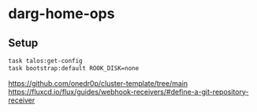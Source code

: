 # darg-home-ops

## Setup

```sh
task talos:get-config
task bootstrap:default ROOK_DISK=none
```

<https://github.com/onedr0p/cluster-template/tree/main>
<https://fluxcd.io/flux/guides/webhook-receivers/#define-a-git-repository-receiver>
